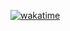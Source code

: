 [![wakatime](https://wakatime.com/badge/user/63891180-553b-40b0-9ea3-9fd31740201a.svg)](https://wakatime.com/@63891180-553b-40b0-9ea3-9fd31740201a)
